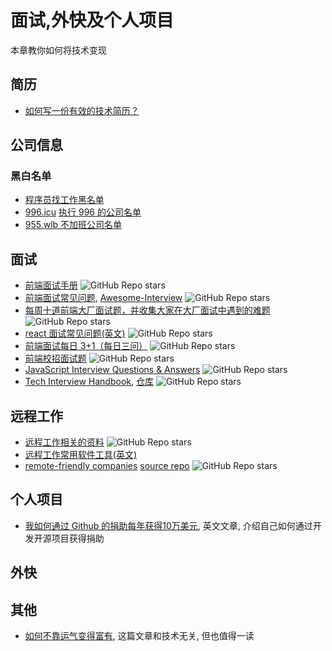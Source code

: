 # 面试,外快及个人项目

本章教你如何将技术变现

## 简历
- [如何写一份有效的技术简历？](http://www.ruanyifeng.com/blog/2020/01/technical-resume.html)

## 公司信息

### 黑白名单

- [程序员找工作黑名单](https://github.com/shengxinjing/programmer-job-blacklist)
- [996.icu](https://github.com/996icu/996.ICU/blob/master/README_CN.md) [执行 996 的公司名单](https://github.com/996icu/996.ICU/blob/master/blacklist/blacklist.md)
- [955.wlb 不加班公司名单](https://github.com/formulahendry/955.WLB)

## 面试

- [前端面试手册](https://github.com/yangshun/front-end-interview-handbook/blob/master/Translations/Chinese/README.md) ![GitHub Repo stars](https://img.shields.io/github/stars/yangshun/front-end-interview-handbook?style=social)
- [前端面试常见问题](https://github.com/qiu-deqing/FE-interview), [Awesome-Interview](https://github.com/Awesome-Interview/Awesome-Interview) ![GitHub Repo stars](https://img.shields.io/github/stars/Awesome-Interview/Awesome-Interview?style=social)
- [每周十道前端大厂面试题，并收集大家在大厂面试中遇到的难题](https://github.com/airuikun/Weekly-FE-Interview) ![GitHub Repo stars](https://img.shields.io/github/stars/airuikun/Weekly-FE-Interview?style=social)
- [react 面试常见问题(英文)](https://github.com/semlinker/reactjs-interview-questions) ![GitHub Repo stars](https://img.shields.io/github/stars/semlinker/reactjs-interview-questions?style=social)
- [前端面试每日 3+1（每日三问）](https://github.com/haizlin/fe-interview) ![GitHub Repo stars](https://img.shields.io/github/stars/haizlin/fe-interview?style=social)
- [前端校招面试题](https://github.com/CavsZhouyou/Front-End-Interview-Notebook) ![GitHub Repo stars](https://img.shields.io/github/stars/CavsZhouyou/Front-End-Interview-Notebook?style=social)
- [JavaScript Interview Questions & Answers](https://github.com/sudheerj/javascript-interview-questions) ![GitHub Repo stars](https://img.shields.io/github/stars/sudheerj/javascript-interview-questions?style=social)
- [Tech Interview Handbook](https://techinterviewhandbook.org/), [仓库](https://github.com/yangshun/tech-interview-handbook) ![GitHub Repo stars](https://img.shields.io/github/stars/yangshun/tech-interview-handbook?style=social)

## 远程工作

- [远程工作相关的资料](https://github.com/greatghoul/remote-working) ![GitHub Repo stars](https://img.shields.io/github/stars/greatghoul/remote-working?style=social)
- [远程工作常用软件工具(英文)](https://www.remote.tools/)
- [remote-friendly companies](https://remoteintech.company/) [source repo](https://github.com/remoteintech/remote-jobs) ![GitHub Repo stars](https://img.shields.io/github/stars/remoteintech/remote-jobs?style=social)

## 个人项目
- [我如何通过 Github 的捐助每年获得10万美元](https://calebporzio.com/i-just-hit-dollar-100000yr-on-github-sponsors-heres-how-i-did-it), 英文文章, 介绍自己如何通过开发开源项目获得捐助

## 外快

## 其他

- [如何不靠运气变得富有](https://github.com/taosue/how-to-get-rich-without-getting-lucky/), 这篇文章和技术无关, 但也值得一读